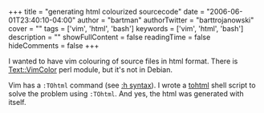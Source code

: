 +++
title = "generating html colourized sourcecode"
date = "2006-06-01T23:40:10-04:00"
author = "bartman"
authorTwitter = "barttrojanowski"
cover = ""
tags = ['vim', 'html', 'bash']
keywords = ['vim', 'html', 'bash']
description = ""
showFullContent = false
readingTime = false
hideComments = false
+++

I wanted to have vim colouring of source files in html format.  There is
[Text::VimColor](http://search.cpan.org/~geoffr/Text-VimColor/lib/Text/VimColor.pm)
perl module, but it's not in Debian.  

Vim has a `:TOhtml` command (see [:h syntax](http://www.vim.org/htmldoc/syntax.html)). I wrote a [tohtml](/~bart/scripts/tohtml/) shell script to solve the problem using `:TOhtml`.  And yes, the html was generated with itself.